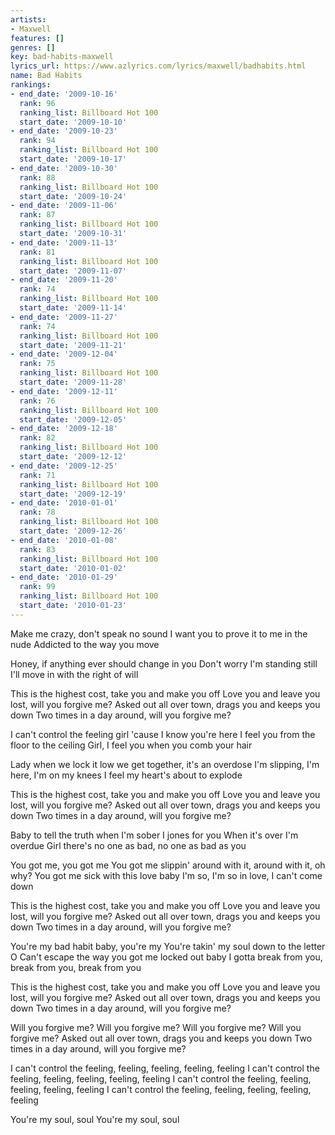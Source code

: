 ```yaml
---
artists:
- Maxwell
features: []
genres: []
key: bad-habits-maxwell
lyrics_url: https://www.azlyrics.com/lyrics/maxwell/badhabits.html
name: Bad Habits
rankings:
- end_date: '2009-10-16'
  rank: 96
  ranking_list: Billboard Hot 100
  start_date: '2009-10-10'
- end_date: '2009-10-23'
  rank: 94
  ranking_list: Billboard Hot 100
  start_date: '2009-10-17'
- end_date: '2009-10-30'
  rank: 88
  ranking_list: Billboard Hot 100
  start_date: '2009-10-24'
- end_date: '2009-11-06'
  rank: 87
  ranking_list: Billboard Hot 100
  start_date: '2009-10-31'
- end_date: '2009-11-13'
  rank: 81
  ranking_list: Billboard Hot 100
  start_date: '2009-11-07'
- end_date: '2009-11-20'
  rank: 74
  ranking_list: Billboard Hot 100
  start_date: '2009-11-14'
- end_date: '2009-11-27'
  rank: 74
  ranking_list: Billboard Hot 100
  start_date: '2009-11-21'
- end_date: '2009-12-04'
  rank: 75
  ranking_list: Billboard Hot 100
  start_date: '2009-11-28'
- end_date: '2009-12-11'
  rank: 76
  ranking_list: Billboard Hot 100
  start_date: '2009-12-05'
- end_date: '2009-12-18'
  rank: 82
  ranking_list: Billboard Hot 100
  start_date: '2009-12-12'
- end_date: '2009-12-25'
  rank: 71
  ranking_list: Billboard Hot 100
  start_date: '2009-12-19'
- end_date: '2010-01-01'
  rank: 78
  ranking_list: Billboard Hot 100
  start_date: '2009-12-26'
- end_date: '2010-01-08'
  rank: 83
  ranking_list: Billboard Hot 100
  start_date: '2010-01-02'
- end_date: '2010-01-29'
  rank: 99
  ranking_list: Billboard Hot 100
  start_date: '2010-01-23'
---
```


Make me crazy, don't speak no sound
I want you to prove it to me in the nude
Addicted to the way you move

Honey, if anything ever should change in you
Don't worry I'm standing still
I'll move in with the right of will

This is the highest cost, take you and make you off
Love you and leave you lost, will you forgive me?
Asked out all over town, drags you and keeps you down
Two times in a day around, will you forgive me?

I can't control the feeling girl 'cause I know you're here
I feel you from the floor to the ceiling
Girl, I feel you when you comb your hair

Lady when we lock it low we get together, it's an overdose
I'm slipping, I'm here, I'm on my knees
I feel my heart's about to explode

This is the highest cost, take you and make you off
Love you and leave you lost, will you forgive me?
Asked out all over town, drags you and keeps you down
Two times in a day around, will you forgive me?

Baby to tell the truth when I'm sober I jones for you
When it's over I'm overdue
Girl there's no one as bad, no one as bad as you

You got me, you got me
You got me slippin' around with it, around with it, oh why?
You got me sick with this love baby
I'm so, I'm so in love, I can't come down

This is the highest cost, take you and make you off
Love you and leave you lost, will you forgive me?
Asked out all over town, drags you and keeps you down
Two times in a day around, will you forgive me?

You're my bad habit baby, you're my
You're takin' my soul down to the letter O
Can't escape the way you got me locked out baby
I gotta break from you, break from you, break from you

This is the highest cost, take you and make you off
Love you and leave you lost, will you forgive me?
Asked out all over town, drags you and keeps you down
Two times in a day around, will you forgive me?

Will you forgive me? Will you forgive me?
Will you forgive me? Will you forgive me?
Asked out all over town, drags you and keeps you down
Two times in a day around, will you forgive me?

I can't control the feeling, feeling, feeling, feeling, feeling
I can't control the feeling, feeling, feeling, feeling, feeling
I can't control the feeling, feeling, feeling, feeling, feeling
I can't control the feeling, feeling, feeling, feeling, feeling

You're my soul, soul
You're my soul, soul




